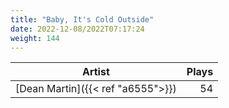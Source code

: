 ```yaml
---
title: "Baby, It's Cold Outside"
date: 2022-12-08/2022T07:17:24
weight: 144
---
```




 Artist | Plays 
----- | -----:
[Dean Martin]({{< ref "a6555">}}) | 54
